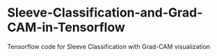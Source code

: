 # Sleeve-Classification-and-Grad-CAM-in-Tensorflow
Tensorflow code for Sleeve Classification with  Grad-CAM visualization

